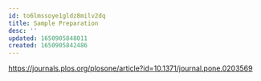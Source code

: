 ```yaml
---
id: to6lmssoye1gldz8milv2dq
title: Sample Preparation
desc: ''
updated: 1650905848011
created: 1650905842486
---
```

https://journals.plos.org/plosone/article?id=10.1371/journal.pone.0203569

